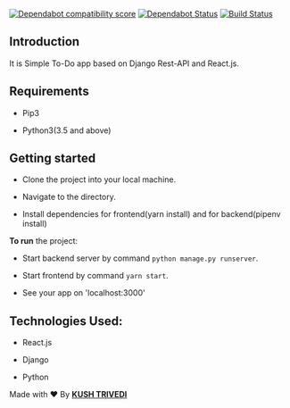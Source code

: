 [![Dependabot compatibility score](https://api.dependabot.com/badges/compatibility_score?dependency-name=react-dom&package-manager=npm_and_yarn&previous-version=16.6.3&new-version=16.8.6)](https://dependabot.com/compatibility-score.html?dependency-name=react-dom&package-manager=npm_and_yarn&previous-version=16.6.3&new-version=16.8.6)
[![Dependabot Status](https://api.dependabot.com/badges/status?host=github&repo=kushthedude/To-Do-App)](https://dependabot.com)
[![Build Status](https://travis-ci.com/kushthedude/To-Do-App.svg?branch=master)](https://travis-ci.com/kushthedude/To-Do-App)

## Introduction

It is Simple To-Do app based on Django Rest-API and React.js.

## Requirements

- Pip3

- Python3(3.5 and above)

## Getting started

- Clone the project into your local machine.

- Navigate to the directory.

- Install dependencies for frontend(yarn install) and for backend(pipenv install)

**To run** the project:

- Start backend server by command `python manage.py runserver`.

- Start frontend by command `yarn start`.

- See your app on 'localhost:3000'

## Technologies Used:

- React.js

- Django

- Python

Made with :heart: By [**KUSH TRIVEDI**](github.com/kushthedude)
